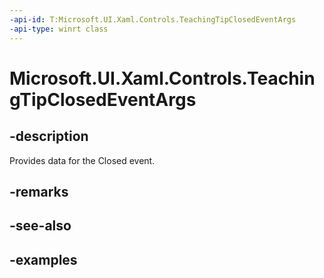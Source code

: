 ```yaml
---
-api-id: T:Microsoft.UI.Xaml.Controls.TeachingTipClosedEventArgs
-api-type: winrt class
---
```


# Microsoft.UI.Xaml.Controls.TeachingTipClosedEventArgs

<!--
public sealed class TeachingTipClosedEventArgs
-->

## -description

Provides data for the Closed event.

## -remarks

## -see-also

## -examples

